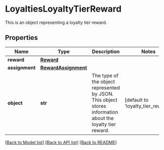# LoyaltiesLoyaltyTierReward

This is an object representing a loyalty tier reward.

## Properties
Name | Type | Description | Notes
------------ | ------------- | ------------- | -------------
**reward** | [**Reward**](Reward.md) |  | 
**assignment** | [**RewardAssignment**](RewardAssignment.md) |  | 
**object** | **str** | The type of the object represented by JSON. This object stores information about the loyalty tier reward. | [default to 'loyalty_tier_reward']

[[Back to Model list]](../README.md#documentation-for-models) [[Back to API list]](../README.md#documentation-for-api-endpoints) [[Back to README]](../README.md)


